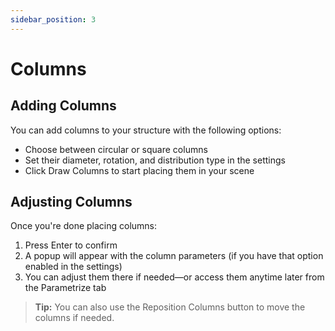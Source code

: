 ```yaml
---
sidebar_position: 3
---
```


# Columns

## Adding Columns

You can add columns to your structure with the following options:
- Choose between circular or square columns
- Set their diameter, rotation, and distribution type in the settings
- Click Draw Columns to start placing them in your scene

## Adjusting Columns

Once you're done placing columns:
1. Press Enter to confirm
2. A popup will appear with the column parameters (if you have that option enabled in the settings)
3. You can adjust them there if needed—or access them anytime later from the Parametrize tab

> **Tip:** You can also use the Reposition Columns button to move the columns if needed.
